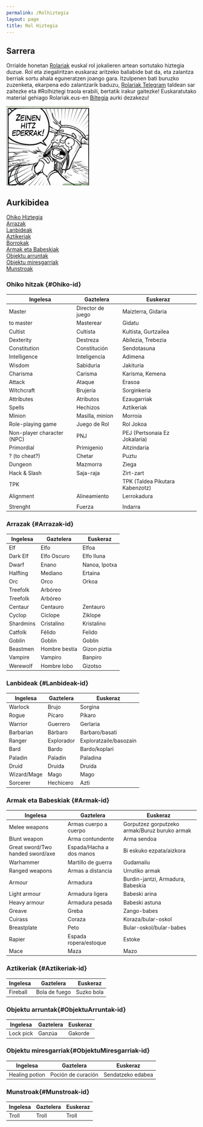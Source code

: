 ```yaml
---
permalink: /Rolhiztegia
layout: page
title: Rol Hiztegia
---
```

## Sarrera 
Orrialde honetan [Rolariak](https://rolariak.eus/) euskal rol jokalieren artean sortutako hiztegia duzue.
Rol eta ziegaliritzan euskaraz aritzeko baliabide bat da, eta zalantza berriak sortu ahala eguneratzen joango gara. 
Itzulpenen bati buruzko zuzenketa, ekarpena edo zalantzarik baduzu, [Rolariak Telegram](https://t.me/rolariak) taldean sar zaitezke eta #Rolhiztegi traola erabili, bertatik irakur gaitezke! 
Euskaratutako material gehiago Rolariak.eus-en [Biltegia](https://rolariak.eus/biltegia) aurki dezakezu! 

![HitzEderrak](https://github.com/IzaroBlog/IzaroBlog.github.io/blob/main/_images/postimages/hitzederrak.png?raw=true)

## Aurkibidea

[Ohiko Hiztegia](#Ohiko-id)  
[Arrazak](#Arrazak-id)  
[Lanbideak](#Lanbideak-id)  
[Aztikeriak](#Aztikeriak-id)  
[Borrokak](#Borrokak-id)  
[Armak eta Babeskiak](#Armak-id)  
[Objektu arruntak](#ObjektuArruntak-id)  
[Objektu miresgarriak](#ObjektuMiresgarriak-id)  
[Munstroak](#Munstroak-id)  

### Ohiko hitzak {#Ohiko-id}
| Ingelesa   | Gaztelera  | Euskeraz  |
| ---------- | ---------- | --------- | 
| Master | Director de juego | Maizterra, Gidaria  |
| to master  | Masterear        | Gidatu    | 
| Cultist    |  Cultista         | Kultista, Gurtzailea     | 
| Dexterity    | Destreza         | Abilezia, Trebezia     |
| Constitution    |  Constitución         | Sendotasuna     |
| Intelligence    |  Inteligencia         | Adimena     |
| Wisdom    |  Sabiduria         | Jakituria     |
| Charisma |  Carisma         | Karisma, Kemena     |
| Attack    | Ataque  | Erasoa    |
| Witchcraft    |  Brujería         | Sorginkeria   |
| Attributes   |  Atributos      | Ezaugarriak   |
| Spells    |  Hechizos        | Aztikeriak   |
| Minion   |  Masilla, minion    | Morroia   |
| Role-playing game |  Juego de Rol        | Rol Jokoa   |
| Non-player character (NPC)|  PNJ         | PEJ (Pertsonaia Ez Jokalaria)  |
| Primordial |  Primigenio         | Aitzindaria   |
| ? (to cheat?)    |  Chetar         | Puztu   |
| Dungeon    | Mazmorra     | Ziega   |
| Hack & Slash | Saja-raja | Zirt-zart   |
| TPK    |           | TPK (Taldea Pikutara Kabenzotz) |
| Alignment | Alineamiento          | Lerrokadura |
|    |           |  |
|  Strenght   | Fuerza          | Indarra |

### Arrazak {#Arrazak-id}
| Ingelesa   | Gaztelera  | Euskeraz  |
| ---------- | ---------- | --------- | 
| Elf        | Elfo       | Elfoa  |
| Dark Elf        | Elfo Oscuro       | Elfo Iluna  |
| Dwarf      | Enano      | Nanoa, Ipotxa|
| Halfling | Mediano | Ertaina|
| Orc | Orco | Orkoa|
| Treefolk | Arbóreo |  |
| Treefolk | Arbóreo |  |
| Centaur | Centauro | Zentauro |
| Cyclop | Cíclope | Ziklope |
| Shardmins | Cristalino | Kristalino |
| Catfolk | Félido | Felido |
| Goblin | Goblin | Goblin |
| Beastmen | Hombre bestia | Gizon piztia |
| Vampire | Vampiro | Banpiro |
| Werewolf | Hombre lobo | Gizotso |

### Lanbideak {#Lanbideak-id}
| Ingelesa   | Gaztelera  | Euskeraz  |
| ---------- | ---------- | --------- | 
| Warlock        |  Brujo     | Sorgina |
| Rogue | Pícaro | Pikaro |
| Warrior | Guerrero | Gerlaria |
| Barbarian | Bárbaro | Barbaro/basati |
| Ranger | Explorador | Exploratzaile/basozain |
| Bard | Bardo | Bardo/koplari |
| Paladin | Paladín | Paladina |
| Druid | Druida | Druida |
| Wizard/Mage | Mago | Mago |
| Sorcerer | Hechicero | Azti | 

### Armak eta Babeskiak {#Armak-id}  
| Ingelesa   | Gaztelera  | Euskeraz  |
| ---------- | ---------- | --------- | 
| Melee weapons | Armas cuerpo a cuerpo | Gorputzez gorputzeko armak/Buruz buruko armak |
| Blunt weapon    |  Arma contundente         | Arma sendoa  |
| Great sword/Two handed sword/axe  | Espada/Hacha a dos manos | Bi eskuko ezpata/aizkora  |
| Warhammer | Martillo de guerra | Gudamailu  |
| Ranged weapons | Armas a distancia | Urrutiko armak |
| Armour    | Armadura          | Burdin-jantzi, Armadura, Babeskia |
| Light armour    | Armadura ligera         | Babeski arina |
|  Heavy armour   | Armadura pesada         | Babeski astuna |
| Greave | Greba | Zango-babes |
| Cuirass | Coraza | Koraza/bular-oskol |
| Breastplate | Peto | Bular-oskol/bular-babes |
| Rapier | Espada ropera/estoque | Estoke | 
| Mace | Maza | Mazo |

### Aztikeriak {#Aztikeriak-id}  
| Ingelesa   | Gaztelera  | Euskeraz  |
| ---------- | ---------- | --------- | 
| Fireball    | Bola de fuego          | Suzko bola |

### Objektu arruntak{#ObjektuArruntak-id}  
| Ingelesa   | Gaztelera  | Euskeraz  |
| ---------- | ---------- | --------- | 
| Lock pick    | Ganzúa   | Gakorde |

### Objektu miresgarriak{#ObjektuMiresgarriak-id}  
| Ingelesa   | Gaztelera  | Euskeraz  |
| ---------- | ---------- | --------- | 
| Healing potion   | Poción de curación  | Sendatzeko edabea |

### Munstroak{#Munstroak-id}  
| Ingelesa   | Gaztelera  | Euskeraz  |
| ---------- | ---------- | --------- | 
| Troll   | Troll | Troll |



